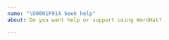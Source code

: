 ```yaml
---
name: "\U0001F914 Seek help"
about: Do you want help or support using WordHat?

---
```


<!--
If you want help or support using WordHat, get in contact with us via our [Slack](https://wordhat.herokuapp.com).

Issues on GitHub seeking help will be closed.
-->
